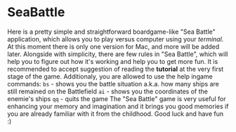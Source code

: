 # SeaBattle

Here is a pretty simple and straightforward boardgame-like "Sea Battle" application, which allows you to play versus computer using your *terminal*.
At this moment there is only one version for Mac, and more will be added later.
Alongside with simplicity, there are few rules in "Sea Battle", which will help you to figure out how it's working and help you to get more fun. It is recommended to accept suggestion of reading the **tutorial** at the very first stage of the game. Additionaly, you are allowed to use the help ingame commands:
```bs``` - shows you the battle situation a.k.a. how many ships are still remained on the Battlefield
```ai``` - shows you the coordinates of the enemie's ships
```qq``` - quits the game
The "Sea Battle" game is very useful for enhancing your memory and imagination and it brings you good memories if you are already familiar with it from the childhood.
Good luck and have fun :)
